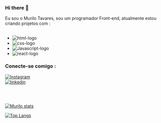 ### Hi there :pencil:

Eu sou o Murilo Tavares, sou um programador Front-end, atualmente estou criando projetos com :
<br>
<br>
- <img src="https://img.shields.io/badge/HTML5-E34F26?style=for-the-badge&logo=html5&logoColor=white" alt="html-logo"/>
- <img src="https://img.shields.io/badge/CSS3-1572B6?style=for-the-badge&logo=css3&logoColor=white" alt="css-logo"/>
- <img src="https://img.shields.io/badge/JavaScript-F7DF1E?style=for-the-badge&logo=javascript&logoColor=black" alt="Javascript-logo"/>
- <img src="https://img.shields.io/badge/React-20232A?style=for-the-badge&logo=react&logoColor=61DAFB" alt="react-logo"/>


### Conecte-se comigo :
  <p>
  <a href="https://www.instagram.com/murilo__tt/">
 <img src="https://img.shields.io/badge/Instagram-E4405F?style=for-the-badge&logo=instagram&logoColor=white" alt="Instagram"/>
  </a>
  <br>
  <a href="https://www.linkedin.com/in/murilo-tavares-7b3bbb304/">
  <img src="https://img.shields.io/badge/LinkedIn-0077B5?style=for-the-badge&logo=linkedin&logoColor=white" alt="linkedin"/>
  </a>
  </p>
  </br>
  </br>
  
[![Murilo stats](https://github-readme-stats.vercel.app/api?username=mu4il0)](https://github.com/anuraghazra/github-readme-stats)

[![Top Langs](https://github-readme-stats.vercel.app/api/top-langs/?username=mu4il0)](https://github.com/anuraghazra/github-readme-stats)
